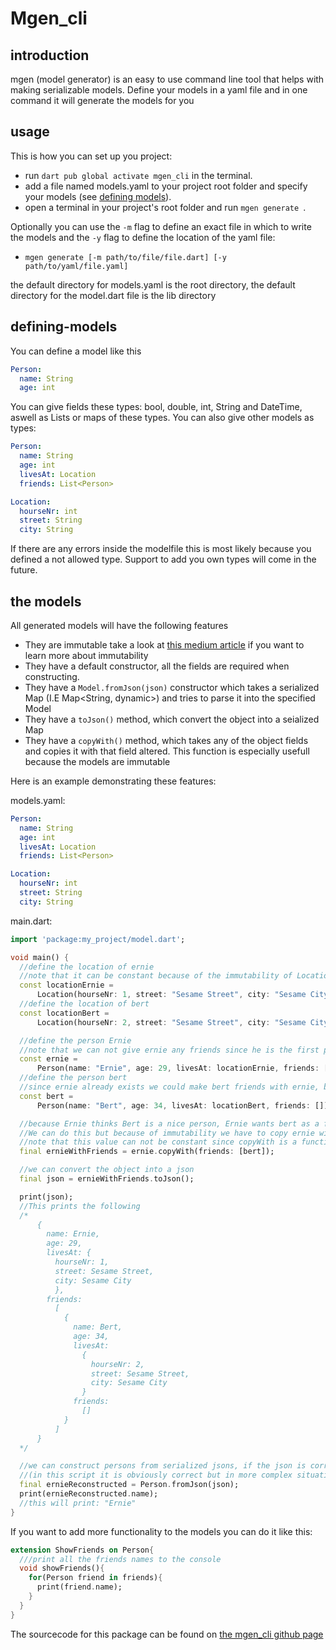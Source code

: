 # Mgen_cli
## introduction
mgen (model generator) is an easy to use command line tool that helps with making serializable models.
Define your models in a yaml file and in one command it will generate the models for you
## usage
This is how you can set up you project:
- run ```dart pub global activate mgen_cli``` in the terminal.
- add a file named models.yaml to your project root folder and specify your models (see [defining models](#defining-models)).
- open a terminal in your project's root folder and run ```mgen generate ```.

Optionally you can use the ```-m``` flag to define an exact file in which to write the models and the ```-y``` flag to define the location of the yaml file:
- ```mgen generate [-m path/to/file/file.dart] [-y path/to/yaml/file.yaml]```

the default directory for models.yaml is the root directory, the default directory for the model.dart file is the lib directory

## defining-models
You can define a model like this
```yaml
Person:
  name: String
  age: int
```

You can give fields these types: bool, double, int, String and DateTime, aswell as Lists or maps of these types.
You can also give other models as types:
```yaml
Person:
  name: String
  age: int
  livesAt: Location
  friends: List<Person>

Location:
  hourseNr: int
  street: String
  city: String
```
If there are any errors inside the modelfile this is most likely because you defined a not allowed type. Support to add you own types will come in the future.

## the models
All generated models will have the following features
- They are immutable take a look at [this medium article](https://medium.flutterdevs.com/explore-immutable-data-structures-in-dart-flutter-86c350b7d014) if you want to learn more about immutability
- They have a default constructor, all the fields are required when constructing.
- They have a ```Model.fromJson(json)``` constructor which takes a serialized Map (I.E Map<String, dynamic>) and tries to parse it into the specified Model
- They have a ```toJson()``` method, which convert the object into a seialized Map
- They have a ```copyWith()``` method, which takes any of the object fields and copies it with that field altered. This function is especially usefull because the models are immutable

Here is an example demonstrating these features:

models.yaml:
```yaml
Person:
  name: String
  age: int
  livesAt: Location
  friends: List<Person>

Location:
  hourseNr: int
  street: String
  city: String
```
main.dart:
```dart
import 'package:my_project/model.dart';

void main() {
  //define the location of ernie
  //note that it can be constant because of the immutability of Location
  const locationErnie =
      Location(hourseNr: 1, street: "Sesame Street", city: "Sesame City");
  //define the location of bert
  const locationBert =
      Location(hourseNr: 2, street: "Sesame Street", city: "Sesame City");

  //define the person Ernie
  //note that we can not give ernie any friends since he is the first person created
  const ernie =
      Person(name: "Ernie", age: 29, livesAt: locationErnie, friends: []);
  //define the person bert
  //since ernie already exists we could make bert friends with ernie, but ernie and bert just met and they are not friends yet
  const bert =
      Person(name: "Bert", age: 34, livesAt: locationBert, friends: []);

  //because Ernie thinks Bert is a nice person, Ernie wants bert as a friend
  //We can do this but because of immutability we have to copy ernie with new friends
  //note that this value can not be constant since copyWith is a function and we dont know its value from beforehand
  final ernieWithFriends = ernie.copyWith(friends: [bert]);

  //we can convert the object into a json
  final json = ernieWithFriends.toJson();

  print(json);
  //This prints the following
  /*
      {
        name: Ernie, 
        age: 29, 
        livesAt: {
          hourseNr: 1, 
          street: Sesame Street, 
          city: Sesame City
          }, 
        friends: 
          [
            {
              name: Bert, 
              age: 34, 
              livesAt: 
                {
                  hourseNr: 2, 
                  street: Sesame Street, 
                  city: Sesame City
                } 
              friends: 
                []
            }
          ]
      }
  */

  //we can construct persons from serialized jsons, if the json is correct this will not cause any errors
  //(in this script it is obviously correct but in more complex situations this might be harder to ensure)
  final ernieReconstructed = Person.fromJson(json);
  print(ernieReconstructed.name);
  //this will print: "Ernie"
}
```

If you want to add more functionality to the models you can do it like this:
```dart
extension ShowFriends on Person{
  ///print all the friends names to the console
  void showFriends(){
    for(Person friend in friends){
      print(friend.name);
    }
  }
}
```

The sourcecode for this package can be found on [the mgen_cli github page](https://github.com/Yoeri-z/mgen_cli)